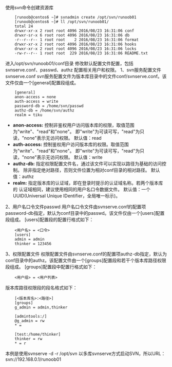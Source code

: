 使用svn命令创建资源库

```
    [runoob@centos6 ~]# svnadmin create /opt/svn/runoob01
    [runoob@centos6 ~]# ll /opt/svn/runoob01/
    total 24
    drwxr-xr-x 2 root root 4096 2016/08/23 16:31:06 conf
    drwxr-sr-x 6 root root 4096 2016/08/23 16:31:06 db
    -r--r--r-- 1 root root    2 2016/08/23 16:31:06 format
    drwxr-xr-x 2 root root 4096 2016/08/23 16:31:06 hooks
    drwxr-xr-x 2 root root 4096 2016/08/23 16:31:06 locks
    -rw-r--r-- 1 root root  229 2016/08/23 16:31:06 README.txt
```

进入/opt/svn/runoob01/conf目录 修改默认配置文件配置，包括svnserve.conf、passwd、authz 配置相关用户和权限。 1、svn服务配置文件svnserve.conf svn服务配置文件为版本库目录中的文件conf/svnserve.conf。该文件仅由一个[general]配置段组成。

```
    [general]
    anon-access = none
    auth-access = write
    password-db = /home/svn/passwd
    authz-db = /home/svn/authz
    realm = tiku 
```

- **anon-access:** 控制非鉴权用户访问版本库的权限，取值范围为"write"、"read"和"none"。 即"write"为可读可写，"read"为只读，"none"表示无访问权限。 默认值：read
- **auth-access:** 控制鉴权用户访问版本库的权限。取值范围为"write"、"read"和"none"。 即"write"为可读可写，"read"为只读，"none"表示无访问权限。 默认值：write
- **authz-db:** 指定权限配置文件名，通过该文件可以实现以路径为基础的访问控制。 除非指定绝对路径，否则文件位置为相对conf目录的相对路径。 默认值：authz
- **realm:** 指定版本库的认证域，即在登录时提示的认证域名称。若两个版本库的 认证域相同，建议使用相同的用户名口令数据文件。 默认值：一个UUID(Universal Unique IDentifier，全局唯一标示)。

2、用户名口令文件passwd 用户名口令文件由svnserve.conf的配置项password-db指定，默认为conf目录中的passwd。该文件仅由一个[users]配置段组成。 [users]配置段的配置行格式如下：

```
    <用户名> = <口令>
    [users]
    admin = admin
    thinker = 123456
```

3、权限配置文件 权限配置文件由svnserve.conf的配置项authz-db指定，默认为conf目录中的authz。该配置文件由一个[groups]配置段和若干个版本库路径权限段组成。 [groups]配置段中配置行格式如下：

```
    <用户组> = <用户列表>
```

版本库路径权限段的段名格式如下：

```
    [<版本库名>:<路径>] 
    [groups]
    g_admin = admin,thinker

    [admintools:/]
    @g_admin = rw
    * =

    [test:/home/thinker]
    thinker = rw
    * = r
```

本例是使用svnserve -d -r /opt/svn 以多库svnserve方式启动SVN，所以URL：svn://192.168.0.1/runoob01